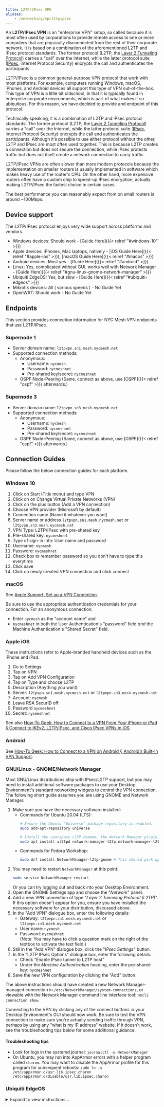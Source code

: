 ```yaml
---
title: L2TP/IPsec VPN
aliases:
    - /networking/vpnl2tpipsec
---
```


An **L2TP/IPsec VPN** is an "enterprise VPN" setup, so called because it is most often used by corporations to provide remote access to one or more computers that are physically disconnected from the rest of their corporate network. It is based on a combination of the aforementioned L2TP and IPsec protocol standards. The former protocol (L2TP, the [Layer 2 Tunneling Protocol](https://en.wikipedia.org/wiki/Layer_2_Tunneling_Protocol)) carries a "call" over the Internet, while the latter protocol suite ([IPsec](https://en.wikipedia.org/wiki/IPsec), Internet Protocol Security) encrypts the call and authenticates the participants.

L2TP/IPsec is a common general-purpose VPN protocol that work with most platforms. For example, computers running Windows, macOS, iPhones, and Android devices all support this type of VPN out-of-the-box. This type of VPN is a little bit oldschool, in that it is typically found in enterprise corporate environments, which is part of what makes it so ubiquitous.
For this reason, we have decided to provide and endpoint of this protocol.

Technically speaking, it is a combination of L2TP and IPsec protocol standards. The former protocol (L2TP, the [Layer 2 Tunneling Protocol](https://en.wikipedia.org/wiki/Layer_2_Tunneling_Protocol)) carries a "call" over the Internet, while the latter protocol suite ([IPsec](https://en.wikipedia.org/wiki/IPsec), Internet Protocol Security) encrypts the call and authenticates the participants. Although it's possible to use either protocol without the other, L2TP and IPsec are most often used together. This is because L2TP creates a connection but does not secure the connection, while IPsec protects traffic but does not itself create a network connection to carry traffic.

L2TP/IPsec VPNs are often slower than more modern protocols because the implementation on smaller routers is usually implemented in software which makes heavy use of the router's CPU. On the other hand, more expensive routers often have a custom chip to speed-up IPsec encryption, actually making L2TP/IPsec the fastest choice in certain cases.

The best performance you can reasonably expect from on small routers is around ~100Mbps.

## Device support
The L2TP/IPsec protocol enjoys very wide support across platforms and vendors.

* Windows devices: Should work - [Guide Here]({{< relref "#windows-10" >}})
* Apple devices: iPhones, Mac laptops, natively - [iOS Guide Here]({{< relref "#apple-ios" >}}), [macOS Guide Here]({{< relref "#macos" >}})
* Android devices: Most yes - [Guide Here]({{< relref "#android" >}})
* Linux: Yes, complicated without GUI, works well with Network Manager - [Guide Here]({{< relref "#gnu-linux-gnome-network-manager" >}})
* Ubiquiti EdgeOS: Yes, but slow - [Guide Here]({{< relref "#ubiquiti-edgeos" >}})
* Mikrotik devices: All ( various speeds ) - No Guide Yet
* OpenWRT: Should work - No Guide Yet


## Endpoints
This section provides connection information for NYC Mesh VPN endpoints that use L2TP/IPsec.

### Supernode 1
* Server domain name: `l2tpvpn.sn1.mesh.nycmesh.net`
* Supported connection methods:
    * Anonymous:
        * Username: `nycmesh`
        * Password: `nycmeshnet`
        * Pre-shared key/secret: `nycmeshnet`
    * OSPF Node-Peering (Same, connect as above, use [OSPF]({{< relref "ospf" >}}) afterwards.)

### Supernode 3
* Server domain name: `l2tpvpn.sn3.mesh.nycmesh.net`
* Supported connection methods:
    * Anonymous:
        * Username: `nycmesh`
        * Password: `nycmeshnet`
        * Pre-shared key/secret: `nycmeshnet`
    * OSPF Node-Peering (Same, connect as above, use [OSPF]({{< relref "ospf" >}}) afterwards.)

## Connection Guides
Please follow the below connection guides for each platform.

### Windows 10
1. Click on Start (Title menu) and type VPN
1. Click on on Change Virtual Private Networks (VPN)
1. Click on the plus button (Add a VPN connection)
1. Choose VPN provider (Microsoft by default)
1. Connection name (Name it whatever you want)
1. Server name or address `l2tpvpn.sn1.mesh.nycmesh.net` or `l2tpvpn.sn3.mesh.nycmesh.net`
1. VPN Type: L2TP/IPsec with pre-shared key
1. Pre-shared key: `nycmeshnet`
1. Type of sign-in info: User name and password
1. Username: `nycmesh`
1. Password: `nycmeshnet`
1. Check box to remember password so you don't have to type this everytime
1. Click save
1. Click on newly created VPN connection and click connect

### macOS
See [Apple Support: Set up a VPN Connection](https://support.apple.com/guide/mac-help/set-up-a-vpn-connection-on-mac-mchlp2963/10.14/mac/10.14).

Be sure to use the appropriate authentication credentials for your connection. For an anonymous connection:

* Enter `nycmesh` as the "account name" and
* `nycmeshnet` in both the User Authentication's "password" field *and* the Machine Authentication's "Shared Secret" field.

### Apple iOS
These instructions refer to Apple-branded handheld devices such as the iPhone and iPad.

1. Go to Settings
1. Tap on VPN
1. Tap on Add VPN Configuration
1. Tap on Type and choose L2TP
1. Description (Anything you want)
1. Server: `l2tpvpn.sn1.mesh.nycmesh.net` or `l2tpvpn.sn3.mesh.nycmesh.net`
1. Account: `nycmesh`
1. Leave RSA SecurID off
1. Password `nycmeshnet`
1. Secret: `nycmeshnet`

See also [How-To Geek: How to Connect to a VPN From Your iPhone or iPad § Connect to IKEv2, L2TP/IPsec, and Cisco IPsec VPNs in iOS](https://www.howtogeek.com/215730/how-to-connect-to-a-vpn-from-your-iphone-or-ipad/).

### Android
See [How-To Geek: How to Connect to a VPN on Android § Android’s Built-In VPN Support](https://www.howtogeek.com/135036/how-to-connect-to-a-vpn-on-android/).

### GNU/Linux - GNOME/Network Manager
Most GNU/Linux distributions ship with IPsec/L2TP support, but you may need to install additional software packages to use your Desktop Environment's standard networking widgets to control the VPN connection. The following short guide assumes you are using GNOME and Network Manager.

1. Make sure you have the necessary software installed:
    * Commands for Ubuntu 20.04 (LTS):
        ```sh
        # Ensure the Ubuntu "Universe" package repository is enabled.
        sudo add-apt-repository universe

        # Install the userspace L2TP daemon, the Network Manager plugin, and its GNOME graphical integration.
        sudo apt install xl2tpd network-manager-l2tp network-manager-l2tp-gnome
        ```
    * Commands for Fedora Workshop:
        ```sh
        sudo dnf install NetworkManager-l2tp-gnome # This should pick up all required dependencies.
        ```
1. You may need to restart `NetworkManager` at this point:
    ```sh
    sudo service NetworkManager restart
    ```
    Or you can try logging out and back into your Desktop Environment.
1. Open the GNOME Settings app and choose the "*Network*" panel.
1. Add a new VPN connection of type "*Layer 2 Tunneling Protocol (L2TP)*". If this option doesn't appear for you, ensure you have installed the necessary software for your distribution, discussed above.
1. In the "Add VPN" dialogue box, enter the following details:
    * Gateway: `l2tpvpn.sn1.mesh.nycmesh.net` or `l2tpvpn.sn3.mesh.nycmesh.net`
    * User name: `nycmesh`
    * Password: `nycmeshnet`  
        (Note: You may have to click a question mark on the right of the textbox to activate the text field.)
1. Still in the "Add VPN" dialogue box, click the "*IPsec Settings*" button.
1. In the "L2TP IPsec Options" dialogue box, enter the following details:
    * Check "Enable IPsec tunnel to L2TP host"
    * Under the *Machine Authentication* heading, enter the pre-shared key: `nycmeshnet`
1. Save the new VPN configuration by clicking the "Add" button.

The above instructions should have created a new Network Manager-managed connection in `/etc/NetworkManager/system-connections`, or viewable with the Network Manager command line interface tool: `nmcli connection show`.

Connecting to the VPN by clicking any of the connect buttons in your Desktop Environment's GUI should now work. Be sure to test the VPN connection to make sure you're actually sending traffic through VPN, perhaps by using any "what is my IP address" website. If it doesn't work, see the troubleshooting tips below for some additional guidance.

#### Troubleshooting tips
* Look for logs in the systemd journal: `journalctl -u NetworkManager`
* On Ubuntu, you may run into AppArmor errors with a helper program called `charon`. You may want to disable the AppArmor profile for this program for subsequent reboots: `sudo ln -s /etc/apparmor.d/usr.lib.ipsec.charon /etc/apparmor.d/disable/usr.lib.ipsec.charon`

### Ubiquiti EdgeOS ###
<details>
<summary>Expand to view instructions...</summary>

This example EdgeRouter configuration will let clients on your LAN reach the mesh. It requires at least EdgeOS 2.0.9 which adds support for connecting to L2TP/IPsec VPNs. You will need to be familiar with the [EdgeOS CLI](https://help.ui.com/hc/en-us/articles/204960094-EdgeRouter-Configuration-and-Operational-Mode).

*Note: there is [a bug in EdgeOS's PPP configuration](https://community.ui.com/questions/l2tp-client-CHAP-is-broken-due-to-bad-etc-ppp-chap-secrets/b40dd55c-9bc4-4222-bf33-b0a35e894183) that prevents EdgeRouter from connecting to the NYC Mesh VPN. Make sure to configure [the workaround scripts]({{< relref "#ppp-configuration-workaround" >}}) on your EdgeRouter.*

Here is a minimal configuration for connecting to the Supernode 1 VPN.

First, enter configuration mode:

```
configure
```

Then, configure the L2TP client interface (you should be able to copy and paste all the lines in this block at once):

```
set interfaces l2tp-client l2tpc0 server-ip l2tpvpn.sn1.mesh.nycmesh.net
set interfaces l2tp-client l2tpc0 description "NYC Mesh VPN (SN1)"
set interfaces l2tp-client l2tpc0 authentication user-id nycmesh
set interfaces l2tp-client l2tpc0 authentication password nycmeshnet
set interfaces l2tp-client l2tpc0 require-ipsec
```

Next, configure the IPsec tunnel:

```
set vpn ipsec esp-group NYC_MESH mode transport
set vpn ipsec esp-group NYC_MESH pfs disable
set vpn ipsec esp-group NYC_MESH proposal 1 encryption aes256
set vpn ipsec esp-group NYC_MESH proposal 1 hash sha1
set vpn ipsec ike-group NYC_MESH dead-peer-detection action restart
set vpn ipsec ike-group NYC_MESH proposal 1 encryption aes256
set vpn ipsec ike-group NYC_MESH proposal 1 hash sha1
set vpn ipsec site-to-site peer l2tpvpn.sn1.mesh.nycmesh.net description "NYC Mesh VPN (SN1)"
set vpn ipsec site-to-site peer l2tpvpn.sn1.mesh.nycmesh.net authentication mode pre-shared-secret
set vpn ipsec site-to-site peer l2tpvpn.sn1.mesh.nycmesh.net authentication pre-shared-secret nycmeshnet
set vpn ipsec site-to-site peer l2tpvpn.sn1.mesh.nycmesh.net local-address default
set vpn ipsec site-to-site peer l2tpvpn.sn1.mesh.nycmesh.net ike-group NYC_MESH
set vpn ipsec site-to-site peer l2tpvpn.sn1.mesh.nycmesh.net tunnel 1 esp-group NYC_MESH
set vpn ipsec site-to-site peer l2tpvpn.sn1.mesh.nycmesh.net tunnel 1 local port l2tp
set vpn ipsec site-to-site peer l2tpvpn.sn1.mesh.nycmesh.net tunnel 1 protocol udp
set vpn ipsec site-to-site peer l2tpvpn.sn1.mesh.nycmesh.net tunnel 1 remote port l2tp
```

Here's what your final configuration should look like. You can view it with `show interfaces l2tp-client` and `show vpn`. There are more settings here than you typed in above. That's ok. The additional settings are part of the default L2TP/IPsec config.

```
interfaces {
    l2tp-client l2tpc0 {
        authentication {
            password nycmeshnet
            user-id nycmesh
        }
        default-route auto
        description "NYC Mesh VPN (SN1)"
        mtu 1400
        name-server auto
        require-ipsec
        server-ip l2tpvpn.sn1.mesh.nycmesh.net
    }
}
vpn {
    ipsec {
        allow-access-to-local-interface disable
        auto-firewall-nat-exclude disable
        esp-group NYC_MESH {
            compression disable
            lifetime 3600
            mode transport
            pfs disable
            proposal 1 {
                encryption aes256
                hash sha1
            }
        }
        ike-group NYC_MESH {
            dead-peer-detection {
                action restart
                interval 30
                timeout 120
            }
            ikev2-reauth no
            key-exchange ikev1
            lifetime 28800
            proposal 1 {
                dh-group 2
                encryption aes256
                hash sha1
            }
        }
        site-to-site {
            peer l2tpvpn.sn1.mesh.nycmesh.net {
                authentication {
                    mode pre-shared-secret
                    pre-shared-secret nycmeshnet
                }
                connection-type initiate
                description "NYC Mesh VPN (SN1)"
                ike-group NYC_MESH
                ikev2-reauth inherit
                local-address default
                tunnel 1 {
                    allow-nat-networks disable
                    allow-public-networks disable
                    esp-group NYC_MESH
                    local {
                        port l2tp
                    }
                    protocol udp
                    remote {
                        port l2tp
                    }
                }
            }
        }
    }
}
```

#### PPP configuration workaround

There is [a bug in EdgeOS's PPP configuration](https://community.ui.com/questions/l2tp-client-CHAP-is-broken-due-to-bad-etc-ppp-chap-secrets/b40dd55c-9bc4-4222-bf33-b0a35e894183) that prevents EdgeRouter from connecting to the NYC Mesh VPN. Before you commit your VPN configuration, add the following scripts to your EdgeOS device:

The first script is located at `/config/scripts/post-config.d/post-commit-hooks.sh`. It's a helper that lets you run scripts every time you commit a new configuration.

```
#!/bin/sh

set -e

if [ ! -d /config/scripts/post-commit.d ]; then
  mkdir -p /config/scripts/post-commit.d
fi

if [ ! -L /etc/commit/post-hooks.d/post-commit-hooks.sh ]; then
  sudo ln -fs /config/scripts/post-config.d/post-commit-hooks.sh /etc/commit/post-hooks.d
fi

run-parts --report --regex '^[a-zA-Z0-9._-]+$' /config/scripts/post-commit.d
```

Make it executable and then run it:

```
chmod +x /config/scripts/post-config.d/post-commit-hooks.sh
/config/scripts/post-config.d/post-commit-hooks.sh
```

The second script fixes the PPP configuration for your L2TP tunnel so that you can successfully connect. It is located at `/config/scripts/post-commit.d/fixup-l2tpc0.sh`. **Note: this is a different directory from the previous script.**

```
#!/bin/bash

set -e

DEVICE=l2tpc0

CONFIG=/etc/ppp/peers/$DEVICE

if [ ! -f $CONFIG ]; then
  exit
fi

if grep ^remotename $CONFIG > /dev/null; then
  exit
fi

echo "remotename xl2tpd" | sudo tee -a $CONFIG > /dev/null
```

Make it executable and then commit your configuration:

```
chmod +x /config/scripts/post-commit.d/fixup-l2tpc0.sh
commit
```

If all goes well, you should be connected to the VPN and be able to reach the other end of the tunnel:

```
ubnt@edgerouter# run show interfaces l2tp-client
Codes: S - State, L - Link, u - Up, D - Down, A - Admin Down
Interface    IP Address                        S/L  Description
---------    ----------                        ---  -----------
l2tpc0       10.70.72.68                       u/u  NYC Mesh VPN (SN1)
ubnt@edgerouter# ping 10.70.72.1
PING 10.70.72.1 (10.70.72.1) 56(84) bytes of data.
64 bytes from 10.70.72.1: icmp_seq=1 ttl=64 time=6.15 ms
64 bytes from 10.70.72.1: icmp_seq=2 ttl=64 time=6.42 ms
64 bytes from 10.70.72.1: icmp_seq=3 ttl=64 time=4.98 ms
^C
--- 10.70.72.1 ping statistics ---
3 packets transmitted, 3 received, 0% packet loss, time 2007ms
rtt min/avg/max/mdev = 4.985/5.854/6.424/0.627 ms

```

Save your active configuration to the startup configuration so that your tunnel will still be there when you reboot, and exit configuration mode:

```
save
exit
```

#### Reaching the mesh through the VPN ####

So far, your EdgeRouter can reach the VPN server at the other end of the tunnel, but you can't reach any of the other devices on the mesh (try pinging `10.10.10.10`; you shouldn't be able to reach it). You can fix this by OSPF peering or by adding a static route. A static route is easiest.

In configuration mode, enter the following, and commit it:

```
set protocols static interface-route 10.0.0.0/8 next-hop-interface l2tpc0 description "NYC Mesh"
```

In this configuration, your EdgeRouter will route traffic destined for the mesh's private IP network through the VPN and all your other traffic over your primary internet connection – this is sometimes called split VPN. If you use addresses from `10.0.0.0/8` for your LAN that overlap with addresses used by the mesh, the addresses on your LAN will take precedence and you will not be able to access those parts of the mesh.

Once you've installed the static route, you should be able to reach the rest of the mesh:

```
ubnt@edgerouter# ping 10.10.10.10
PING 10.10.10.10 (10.10.10.10) 56(84) bytes of data.
64 bytes from 10.10.10.10: icmp_seq=1 ttl=63 time=4.85 ms
64 bytes from 10.10.10.10: icmp_seq=2 ttl=63 time=4.28 ms
64 bytes from 10.10.10.10: icmp_seq=3 ttl=63 time=7.08 ms
^C
--- 10.10.10.10 ping statistics ---
3 packets transmitted, 3 received, 0% packet loss, time 2006ms
rtt min/avg/max/mdev = 4.286/5.408/7.082/1.207 ms
```

Remember to save your configuration to the startup config once it's working.

#### Using NAT to reach the mesh from a device on your network ####

You can now reach the mesh from your EdgeRouter, but you can't reach it from a device on your LAN like your laptop. The easiest way to do this is to use NAT:

```
set service nat rule 6000 outbound-interface l2tpc0
set service nat rule 6000 type masquerade
set service nat rule 6000 description "masquerade for NYC Mesh (SN1)"
```

Commit your config, and verify that you can reach the mesh from your laptop:

```
me@laptop$ ping 10.10.10.10
PING 10.10.10.10 (10.10.10.10): 56 data bytes
64 bytes from 10.10.10.10: icmp_seq=0 ttl=62 time=13.572 ms
64 bytes from 10.10.10.10: icmp_seq=1 ttl=62 time=10.603 ms
64 bytes from 10.10.10.10: icmp_seq=2 ttl=62 time=16.394 ms
^C
--- 10.10.10.10 ping statistics ---
3 packets transmitted, 3 packets received, 0.0% packet loss
round-trip min/avg/max/stddev = 10.603/13.523/16.394/2.364 ms
```

Once your configuration is working, save it to your startup config.

#### Configuring .mesh DNS lookup

To use the .mesh top level domain to reach [mesh services]({{< relref "services" >}}), you will need to change the DNS configuration on your EdgeRouter. The simplest way to do this is to configure your router's DHCP server to tell clients to use the mesh's recursive resolver (`10.10.10.10`) as their DNS server. But this causes a problem with our split VPN config: if your VPN connection goes down, you won't be able to resolve domain names, even if you're still connected to the public internet.

To fix this, you can configure [EdgeOS's DNS forwarder](https://help.ui.com/hc/en-us/articles/115010913367-EdgeRouter-DNS-Forwarding-Setup-and-Options) to use the mesh's authoritative name server (`10.10.10.11`) for the .mesh TLD:

```
set service dns forwarding options server=/mesh/10.10.10.11
```

Make sure to configure the [DHCP server](https://help.ui.com/hc/en-us/articles/204952254-EdgeRouter-DHCP-Server) to provide your router's LAN address as the recursive DNS resolver.

To be able to reach the .mesh TLD while SSH'd into your EdgeRouter, configure your EdgeRouter to use its local DNS forwarder as its primary DNS server:

```
set system name-server 127.0.0.1
```

#### Known issues

When your EdgeRouter sets up your L2TP interface, it fails to override the default MTU with the MTU specified in your interface configuration (this may be related to the [PPP configuration workaround]({{< relref "#ppp-configuration-workaround" >}})). This is a problem for OSPF peering because OSPF requires that both peers agree on an MTU.

To fix this manually, you can run the following command:

```
ip link set dev l2tpc0 mtu 1400
```

You will need to run this every time your interface comes up.

</details>
